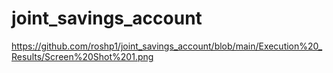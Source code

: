 # joint_savings_account
https://github.com/roshp1/joint_savings_account/blob/main/Execution%20_Results/Screen%20Shot%201.png
